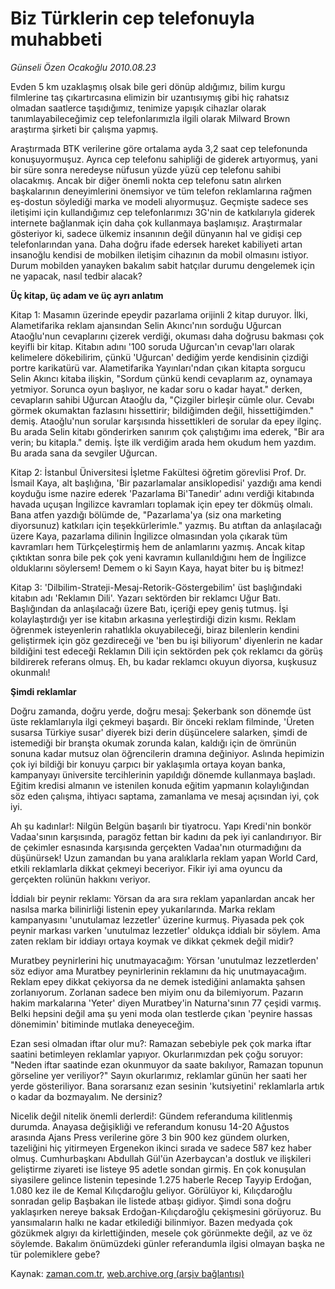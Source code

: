 # Biz Türklerin cep telefonuyla muhabbeti

*Günseli Özen Ocakoğlu 2010.08.23*

<td class="columnist-detail">
<p>Evden 5 km uzaklaşmış olsak bile geri dönüp aldığımız, bilim kurgu filmlerine taş çıkartırcasına elimizin bir uzantısıymış gibi hiç rahatsız olmadan saatlerce taşıdığımız, tenimize yapışık cihazlar olarak tanımlayabileceğimiz cep telefonlarımızla ilgili olarak Milward Brown araştırma şirketi bir çalışma yapmış.</p>
<p>
<div id="haberMetinDiv">
<p>Araştırmada BTK verilerine göre ortalama ayda 3,2 saat cep telefonunda konuşuyormuşuz. Ayrıca cep telefonu sahipliği de giderek artıyormuş, yani bir süre sonra neredeyse nüfusun yüzde yüzü cep telefonu sahibi olacakmış. Ancak bir diğer önemli nokta cep telefonu satın alırken başkalarının deneyimlerini önemsiyor ve tüm telefon reklamlarına rağmen eş-dostun söylediği marka ve modeli alıyormuşuz. Geçmişte sadece ses iletişimi için kullandığımız cep telefonlarımızı 3G'nin de katkılarıyla giderek internete bağlanmak için daha çok kullanmaya başlamışız. Araştırmalar gösteriyor ki, sadece ülkemiz insanının değil dünyanın hal ve gidişi cep telefonlarından yana. Daha doğru ifade edersek hareket kabiliyeti artan insanoğlu kendisi de mobilken iletişim cihazının da mobil olmasını istiyor. Durum mobilden yanayken bakalım sabit hatçılar durumu dengelemek için ne yapacak, nasıl tedbir alacak?
<p><b>Üç kitap, üç adam ve üç ayrı anlatım</b>
<p>Kitap 1: Masamın üzerinde epeydir pazarlama orijinli 2 kitap duruyor. İlki, Alametifarika reklam ajansından Selin Akıncı'nın sorduğu Uğurcan Ataoğlu'nun cevaplarını çizerek verdiği, okuması daha doğrusu bakması çok keyifli bir kitap. Kitabın adını '100 soruda Uğurcan'ın cevap'ları olarak kelimelere dökebilirim, çünkü 'Uğurcan' dediğim yerde kendisinin çizdiği portre karikatürü var. Alametifarika Yayınları'ndan çıkan kitapta sorgucu Selin Akıncı kitaba ilişkin, "Sordum çünkü kendi cevaplarım az, oynamaya yetmiyor. Sorunca oyun başlıyor, ne kadar soru o kadar hayat." derken, cevapların sahibi Uğurcan Ataoğlu da, "Çizgiler birleşir cümle olur. Cevabı görmek okumaktan fazlasını hissettirir; bildiğimden değil, hissettiğimden." demiş. Ataoğlu'nun sorular karşısında hissettikleri de sorular da epey ilginç. Bu arada Selin kitabı gönderirken sanırım çok çalıştığımı ima ederek, "Bir ara verin; bu kitapla." demiş. İşte ilk verdiğim arada hem okudum hem yazdım. Bu arada sana da sevgiler Uğurcan.
<p>Kitap 2: İstanbul Üniversitesi İşletme Fakültesi öğretim görevlisi Prof. Dr. İsmail Kaya, alt başlığına, 'Bir pazarlamalar ansiklopedisi' yazdığı ama kendi koyduğu isme nazire ederek 'Pazarlama Bi'Tanedir' adını verdiği kitabında havada uçuşan İngilizce kavramları toplamak için epey ter dökmüş olmalı. Bana atfen yazdığı bölümde de, "Pazarlama'ya (siz ona marketing diyorsunuz) katkıları için teşekkürlerimle." yazmış. Bu atıftan da anlaşılacağı üzere Kaya, pazarlama dilinin İngilizce olmasından yola çıkarak tüm kavramları hem Türkçeleştirmiş hem de anlamlarını yazmış. Ancak kitap çıktıktan sonra bile pek çok yeni kavramın kullanıldığını hem de İngilizce olduklarını söylersem! Demem o ki Sayın Kaya, hayat biter bu iş bitmez!
<p>Kitap 3: 'Dilbilim-Strateji-Mesaj-Retorik-Göstergebilim' üst başlığındaki kitabın adı 'Reklamın Dili'. Yazarı sektörden bir reklamcı Uğur Batı. Başlığından da anlaşılacağı üzere Batı, içeriği epey geniş tutmuş. İşi kolaylaştırdığı yer ise kitabın arkasına yerleştirdiği dizin kısmı. Reklam öğrenmek isteyenlerin rahatlıkla okuyabileceği, biraz bilenlerin kendini geliştirmek için göz gezdireceği ve 'ben bu işi biliyorum' diyenlerin ne kadar bildiğini test edeceği Reklamın Dili için sektörden pek çok reklamcı da görüş bildirerek referans olmuş. Eh, bu kadar reklamcı okuyun diyorsa, kuşkusuz okunmalı!
<p><b>Şimdi reklamlar</b>
<p>Doğru zamanda, doğru yerde, doğru mesaj: Şekerbank son dönemde üst üste reklamlarıyla ilgi çekmeyi başardı. Bir önceki reklam filminde, 'Üreten susarsa Türkiye susar' diyerek bizi derin düşüncelere salarken, şimdi de istemediği bir branşta okumak zorunda kalan, kaldığı için de ömrünün sonuna kadar mutsuz olan öğrencilerin dramına değiniyor. Aslında hepimizin çok iyi bildiği bir konuyu çarpıcı bir yaklaşımla ortaya koyan banka, kampanyayı üniversite tercihlerinin yapıldığı dönemde kullanmaya başladı. Eğitim kredisi almanın ve istenilen konuda eğitim yapmanın kolaylığından söz eden çalışma, ihtiyacı saptama, zamanlama ve mesaj açısından iyi, çok iyi.
<p>Ah şu kadınlar!: Nilgün Belgün başarılı bir tiyatrocu. Yapı Kredi'nin bonkör Vadaa'sının karşısında, paragöz fettan bir kadını da pek iyi canlandırıyor. Bir de çekimler esnasında karşısında gerçekten Vadaa'nın oturmadığını da düşünürsek! Uzun zamandan bu yana aralıklarla reklam yapan World Card, etkili reklamlarla dikkat çekmeyi beceriyor. Fikir iyi ama oyuncu da gerçekten rolünün hakkını veriyor.
<p>İddialı bir peynir reklamı: Yörsan da ara sıra reklam yapanlardan ancak her nasılsa marka bilinirliği listenin epey yukarılarında. Marka reklam kampanyasını 'unutulamaz lezzetler' üzerine kurmuş. Piyasada pek çok peynir markası varken 'unutulmaz lezzetler' oldukça iddialı bir söylem. Ama zaten reklam bir iddiayı ortaya koymak ve dikkat çekmek değil midir?
<p>Muratbey peynirlerini hiç unutmayacağım: Yörsan 'unutulmaz lezzetlerden' söz ediyor ama Muratbey peynirlerinin reklamını da hiç unutmayacağım. Reklam epey dikkat çekiyorsa da ne demek istediğini anlamakta şahsen zorlanıyorum. Zorlanan sadece ben miyim onu da bilemiyorum. Pazarın hakim markalarına 'Yeter' diyen Muratbey'in Naturna'sının 77 çeşidi varmış. Belki hepsini değil ama şu yeni moda olan testlerde çıkan 'peynire hassas dönemimin' bitiminde mutlaka deneyeceğim.
<p>Ezan sesi olmadan iftar olur mu?: Ramazan sebebiyle pek çok marka iftar saatini betimleyen reklamlar yapıyor. Okurlarımızdan pek çoğu soruyor: "Neden iftar saatinde ezan okunmuyor da saate bakılıyor, Ramazan topunun görseline yer veriliyor?" Sayın okurlarımız, reklamlar günün her saati her yerde gösteriliyor. Bana sorarsanız ezan sesinin 'kutsiyetini' reklamlarla artık o kadar da bozmayalım. Ne dersiniz? 
<p>Nicelik değil nitelik önemli derlerdi!: Gündem referanduma kilitlenmiş durumda. Anayasa değişikliği ve referandum konusu 14-20 Ağustos arasında Ajans Press verilerine göre 3 bin 900 kez gündem olurken, tazeliğini hiç yitirmeyen Ergenekon ikinci sırada ve sadece 587 kez haber olmuş. Cumhurbaşkanı Abdullah Gül'ün Azerbaycan'a dostluk ve ilişkileri geliştirme ziyareti ise listeye 95 adetle sondan girmiş. En çok konuşulan siyasilere gelince listenin tepesinde 1.275 haberle Recep Tayyip Erdoğan, 1.080 kez ile de Kemal Kılıçdaroğlu geliyor. Görülüyor ki, Kılıçdaroğlu sonradan gelip Başbakan ile listede atbaşı gidiyor. Şimdi sona doğru yaklaşırken nereye baksak Erdoğan-Kılıçdaroğlu çekişmesini görüyoruz. Bu yansımaların halkı ne kadar etkilediği bilinmiyor. Bazen medyada çok gözükmek algıyı da kirlettiğinden, mesele çok görünmekte değil, az ve öz söylemde. Bakalım önümüzdeki günler referandumla ilgisi olmayan başka ne tür polemiklere gebe?</p></p></p></p></p></p></p></p></p></p></p></p></div>
</p>
<a href="http://web.archive.org/web/20101223155136/mailto:g.ocakoglu@zaman.com.tr">
</a></td>

Kaynak: [zaman.com.tr](http://zaman.com.tr/yazar.do?yazino=1018922), [web.archive.org (arşiv bağlantısı)](http://web.archive.org/web/20101223155136/http://zaman.com.tr/yazar.do?yazino=1018922)
